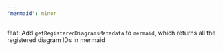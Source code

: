 ```yaml
---
'mermaid': minor
---
```


feat: Add `getRegisteredDiagramsMetadata` to `mermaid`, which returns all the registered diagram IDs in mermaid
